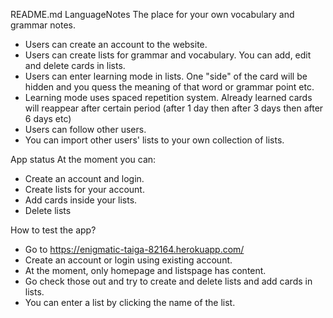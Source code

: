 README.md
LanguageNotes
The place for your own vocabulary and grammar notes.

+ Users can create an account to the website.
+ Users can create lists for grammar and vocabulary. You can add, edit and delete cards in lists.
+ Users can enter learning mode in lists. One "side" of the card will be hidden and you quess the meaning of that word or grammar point etc.
+ Learning mode uses spaced repetition system. Already learned cards will reappear after  certain period (after 1 day then after 3 days then after 6 days etc)
+ Users can follow other users.
+ You can import other users' lists to your own collection of lists.

App status
At the moment you can:
+ Create an account and login.
+ Create lists for your account.
+ Add cards inside your lists.
+ Delete lists

How to test the app?
+ Go to https://enigmatic-taiga-82164.herokuapp.com/
+ Create an account or login using existing account. 
+ At the moment, only homepage and listspage has content. 
+ Go check those out and try to create and delete lists and add cards in lists.
+ You can enter a list by clicking the name of the list. 